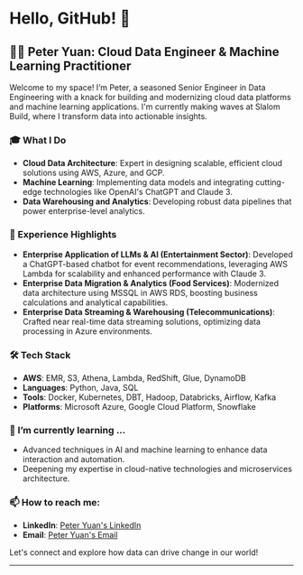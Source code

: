 # Hello, GitHub! 🚀

## 🧑‍💻 Peter Yuan: Cloud Data Engineer & Machine Learning Practitioner

Welcome to my space! I’m Peter, a seasoned Senior Engineer in Data Engineering with a knack for building and modernizing cloud data platforms and machine learning applications. I'm currently making waves at Slalom Build, where I transform data into actionable insights.

### 🎓 What I Do

- **Cloud Data Architecture**: Expert in designing scalable, efficient cloud solutions using AWS, Azure, and GCP.
- **Machine Learning**: Implementing data models and integrating cutting-edge technologies like OpenAI's ChatGPT and Claude 3.
- **Data Warehousing and Analytics**: Developing robust data pipelines that power enterprise-level analytics.

### 💼 Experience Highlights

- **Enterprise Application of LLMs & AI (Entertainment Sector)**: Developed a ChatGPT-based chatbot for event recommendations, leveraging AWS Lambda for scalability and enhanced performance with Claude 3.
- **Enterprise Data Migration & Analytics (Food Services)**: Modernized data architecture using MSSQL in AWS RDS, boosting business calculations and analytical capabilities.
- **Enterprise Data Streaming & Warehousing (Telecommunications)**: Crafted near real-time data streaming solutions, optimizing data processing in Azure environments.

### 🛠️ Tech Stack

- **AWS**: EMR, S3, Athena, Lambda, RedShift, Glue, DynamoDB
- **Languages**: Python, Java, SQL
- **Tools**: Docker, Kubernetes, DBT, Hadoop, Databricks, Airflow, Kafka
- **Platforms**: Microsoft Azure, Google Cloud Platform, Snowflake

### 🌱 I’m currently learning ...

- Advanced techniques in AI and machine learning to enhance data interaction and automation.
- Deepening my expertise in cloud-native technologies and microservices architecture.

### 📫 How to reach me:

- **LinkedIn**: [Peter Yuan's LinkedIn](https://www.linkedin.com/in/peterwhycs)
- **Email**: [Peter Yuan's Email](mailto:peterwhycs@gmail.com)

Let's connect and explore how data can drive change in our world!

---
